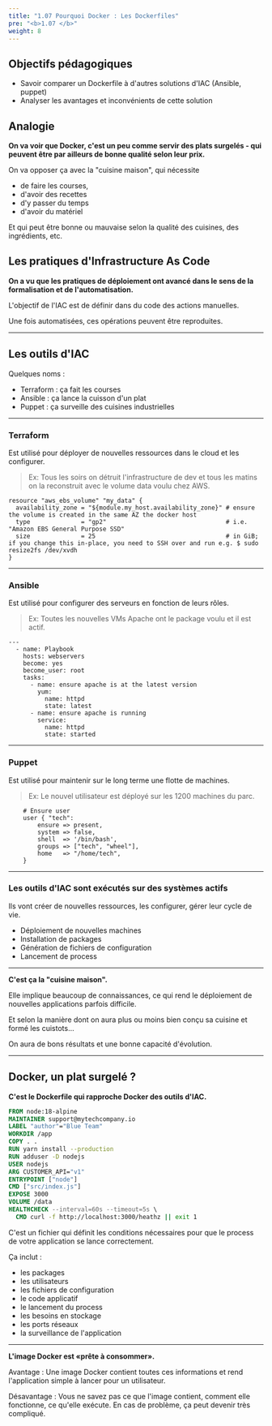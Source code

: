 ```yaml
---
title: "1.07 Pourquoi Docker : Les Dockerfiles"
pre: "<b>1.07 </b>"
weight: 8
---
```

## Objectifs pédagogiques
  - Savoir comparer un Dockerfile à d'autres solutions d'IAC (Ansible, puppet)
  - Analyser les avantages et inconvénients de cette solution

<!-- --- -->

## Analogie

**On va voir que Docker, c'est un peu comme servir des plats surgelés - qui peuvent être par ailleurs de bonne qualité selon leur prix.**

On va opposer ça avec la "cuisine maison", qui nécessite 
* de faire les courses, 
* d'avoir des recettes
* d'y passer du temps
* d'avoir du matériel

Et qui peut être bonne ou mauvaise selon la qualité des cuisines, des ingrédients, etc.

<!-- --- -->

## Les pratiques d'Infrastructure As Code 

**On a vu que les pratiques de déploiement ont avancé dans le sens de la formalisation et de l'automatisation.**

L'objectif de l'IAC est de définir dans du code des actions manuelles.

Une fois automatisées, ces opérations peuvent être reproduites.

---

## Les outils d'IAC

Quelques noms : 

- Terraform : ça fait les courses 
- Ansible : ça lance la cuisson d'un plat
- Puppet : ça surveille des cuisines industrielles

---

### **Terraform** 

Est utilisé pour déployer de nouvelles ressources dans le cloud et les configurer. 

> Ex: Tous les soirs on détruit l'infrastructure de dev et tous les matins on la reconstruit avec le volume data voulu chez AWS.

```shell
resource "aws_ebs_volume" "my_data" {
  availability_zone = "${module.my_host.availability_zone}" # ensure the volume is created in the same AZ the docker host
  type              = "gp2"                                 # i.e. "Amazon EBS General Purpose SSD"
  size              = 25                                    # in GiB; if you change this in-place, you need to SSH over and run e.g. $ sudo resize2fs /dev/xvdh
}
```

---

### **Ansible**

Est utilisé pour configurer des serveurs en fonction de leurs rôles.

> Ex: Toutes les nouvelles VMs Apache ont le package voulu et il est actif. 

```shell
---
  - name: Playbook
    hosts: webservers
    become: yes
    become_user: root
    tasks:
      - name: ensure apache is at the latest version
        yum:
          name: httpd
          state: latest
      - name: ensure apache is running
        service:
          name: httpd
          state: started
```

---

### **Puppet** 

Est utilisé pour maintenir sur le long terme une flotte de machines.

> Ex: Le nouvel utilisateur est déployé sur les 1200 machines du parc.

```shell
    # Ensure user
    user { "tech":
        ensure => present,
        system => false,
        shell  => '/bin/bash',
        groups => ["tech", "wheel"],
        home   => "/home/tech",
    }   

```

---

### Les outils d'IAC sont exécutés sur des systèmes actifs

Ils vont créer de nouvelles ressources, les configurer, gérer leur cycle de vie.

* Déploiement de nouvelles machines
* Installation de packages
* Génération de fichiers de configuration
* Lancement de process

---

**C'est ça la "cuisine maison".** 

Elle implique beaucoup de connaissances, ce qui rend le déploiement de nouvelles applications parfois difficile.

Et selon la manière dont on aura plus ou moins bien conçu sa cuisine et formé les cuistots...

On aura de bons résultats et une bonne capacité d'évolution.

---

## Docker, un plat surgelé ? 


**C'est le Dockerfile qui rapproche Docker des outils d'IAC.**

```dockerfile
FROM node:18-alpine
MAINTAINER support@mytechcompany.io
LABEL "author"="Blue Team"
WORKDIR /app
COPY . .
RUN yarn install --production
RUN adduser -D nodejs
USER nodejs
ARG CUSTOMER_API="v1"
ENTRYPOINT ["node"]
CMD ["src/index.js"]
EXPOSE 3000
VOLUME /data
HEALTHCHECK --interval=60s --timeout=5s \
  CMD curl -f http://localhost:3000/heathz || exit 1
```

C'est un fichier qui définit les conditions nécessaires pour que le process de votre application se lance correctement.

Ça inclut : 
- les packages 
- les utilisateurs
- les fichiers de configuration
- le code applicatif 
- le lancement du process
- les besoins en stockage 
- les ports réseaux 
- la surveillance de l'application

---

**L'image Docker est «prête à consommer».**

Avantage : Une image Docker contient toutes ces informations et rend l'application simple à lancer pour un utilisateur.

Désavantage : Vous ne savez pas ce que l'image contient, comment elle fonctionne, ce qu'elle exécute. En cas de problème, ça peut devenir très compliqué.


